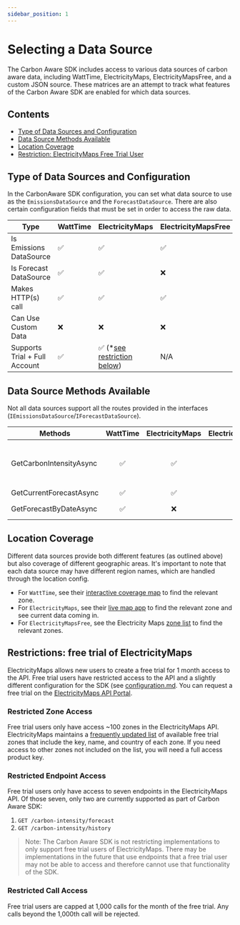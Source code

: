 ```yaml
---
sidebar_position: 1
---
```


# Selecting a Data Source

The Carbon Aware SDK includes access to various data sources of carbon aware
data, including WattTime, ElectricityMaps, ElectricityMapsFree, and a custom
JSON source. These matrices are an attempt to track what features of the Carbon
Aware SDK are enabled for which data sources.

## Contents

- [Type of Data Sources and Configuration](#type-of-data-sources-and-configuration)
- [Data Source Methods Available](#data-source-methods-available)
- [Location Coverage](#location-coverage)
- [Restriction: ElectricityMaps Free Trial User](#restrictions-electricitymaps-free-trial-user)

## Type of Data Sources and Configuration

In the CarbonAware SDK configuration, you can set what data source to use as the
`EmissionsDataSource` and the `ForecastDataSource`. There are also certain
configuration fields that must be set in order to access the raw data.

| Type                          | WattTime  | ElectricityMaps                                                                    | ElectricityMapsFree | JSON     |
|-------------------------------|-----------|------------------------------------------------------------------------------------|---------------------|----------|
| Is Emissions DataSource       | &#9989;   | &#9989;                                                                            | &#9989;             | &#9989;  |
| Is Forecast DataSource        | &#9989;   | &#9989;                                                                            | &#10060;            | &#10060; |
| Makes HTTP(s) call            | &#9989;   | &#9989;                                                                            | &#9989;             | &#10060; |
| Can Use Custom Data           | &#10060;  | &#10060;                                                                           | &#10060;            | &#9989;  |
| Supports Trial + Full Account | &#9989;   | &#9989; (\*[see restriction below](#restrictions-electricitymaps-free-trial-user)) | N/A                 | N/A      |

## Data Source Methods Available

Not all data sources support all the routes provided in the interfaces
(`IEmissionsDataSource`/`IForecastDataSource`).

| Methods                 | WattTime | ElectricityMaps | ElectricityMapsFree |   JSON   | CLI Usage                                                              | Web Api Usage                                                                                                                                                                                           | SDK Usage                                                                                                     |
| ----------------------- | :------: | :-------------: | :-----------------: | :------: | :--------------------------------------------------------------------: | :-----------------------------------------------------------------------------------------------------------------------------------------------------------------------------------------------------: | :-----------------------------------------------------------------------------------------------------------: |
| GetCarbonIntensityAsync | &#9989;  |     &#9989;     |        &#9989;      | &#9989;  | `emissions`                                                            | `emissions/bylocation` or `emissions/bylocations` or `emissions/bylocations/best` or `emissions/average`&#8209;`carbon`&#8209;`intensity` or `emissions/average`&#8209;`carbon`&#8209;`intensity/batch` | `GetEmissionsDataAsync(...)` or `GetBestEmissionsDataAsync(...)` or `GetAverageCarbonIntensityDataAsync(...)` |
| GetCurrentForecastAsync | &#9989;  |     &#9989;     |        &#10060;     | &#10060; | `emissions`&#8209;`forecasts`                                          | `forecasts/current`                                                                                                                                                                                     | `GetCurrentForecastAsync(...)`                                                                                |
| GetForecastByDateAsync  | &#9989;  |     &#10060;    |        &#10060;     | &#10060; | `emissions`&#8209;`forecasts`&#32;&#8209;&#8209;`requested`&#8209;`at` | `forecasts/batch` with `requestedAt` field                                                                                                                                                              | `GetForecastByDateAsync(...)`                                                                                 |

## Location Coverage

Different data sources provide both different features (as outlined above) but
also coverage of different geographic areas. It's important to note that each
data source may have different region names, which are handled through the
location config.

- For `WattTime`, see their
  [interactive coverage map](https://www.watttime.org/explorer) to find the
  relevant zone.
- For `ElectricityMaps`, see their
  [live map app](https://app.electricitymaps.com/map)
  to find the relevant zone and see current data coming in.
- For `ElectricityMapsFree`, see the Electricity Maps
  [zone list](https://api.electricitymap.org/v3/zones) to find the relevant
  zones.

## Restrictions: free trial of ElectricityMaps

ElectricityMaps allows new users to create a free trial for 1 month access to
the API. Free trial users have restricted access to the API and a slightly
different configuration for the SDK (see
[configuration.md](../configuration.md#electricitymaps-configuration). You can
request a free trial on the
[ElectricityMaps API Portal](https://api-portal.electricitymaps.com/).

### Restricted Zone Access

Free trial users only have access ~100 zones in the ElectricityMaps API.
ElectricityMaps maintains a
[frequently updated list](https://docs.google.com/document/d/e/2PACX-1vTdYp8E5E3fNogL54ICf_UxfA_rZ_RPO4WKWI4ZANPSX25jCbvHtAxc-VrJt9HymeRHFcSGWXjhVHS0/pub)
of available free trial zones that include the key, name, and country of each
zone. If you need access to other zones not included on the list, you will need
a full access product key.

### Restricted Endpoint Access

Free trial users only have access to seven endpoints in the ElectricityMaps API.
Of those seven, only two are currently supported as part of Carbon Aware SDK:

1. `GET /carbon-intensity/forecast`
2. `GET /carbon-intensity/history`

> Note: The Carbon Aware SDK is not restricting implementations to only support
> free trial users of ElectricityMaps. There may be implementations in the
> future that use endpoints that a free trial user may not be able to access and
> therefore cannot use that functionality of the SDK.

### Restricted Call Access

Free trial users are capped at 1,000 calls for the month of the free trial. Any
calls beyond the 1,000th call will be rejected.
